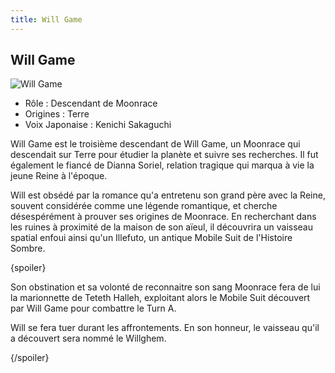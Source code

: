 ```yaml
---
title: Will Game
---
```


Will Game
---------


![Will Game](/images/stories/saga/turnagundam/persos/moonrace/willgame.jpg)
* Rôle : Descendant de Moonrace
* Origines : Terre
* Voix Japonaise : Kenichi Sakaguchi



Will Game est le troisième descendant de Will Game, un Moonrace qui descendait sur Terre pour étudier la planète et suivre ses recherches. Il fut également le fiancé de Dianna Soriel, relation tragique qui marqua à vie la jeune Reine à l'époque.   

  

 Will est obsédé par la romance qu'a entretenu son grand père avec la Reine, souvent considérée comme une légende romantique, et cherche désespérément à prouver ses origines de Moonrace. En recherchant dans les ruines à proximité de la maison de son aïeul, il découvrira un vaisseau spatial enfoui ainsi qu'un Illefuto, un antique Mobile Suit de l'Histoire Sombre.   

 {spoiler}  

 Son obstination et sa volonté de reconnaitre son sang Moonrace fera de lui la marionnette de Teteth Halleh, exploitant alors le Mobile Suit découvert par Will Game pour combattre le Turn A.   

 Will se fera tuer durant les affrontements. En son honneur, le vaisseau qu'il a découvert sera nommé le Willghem.   

 {/spoiler}